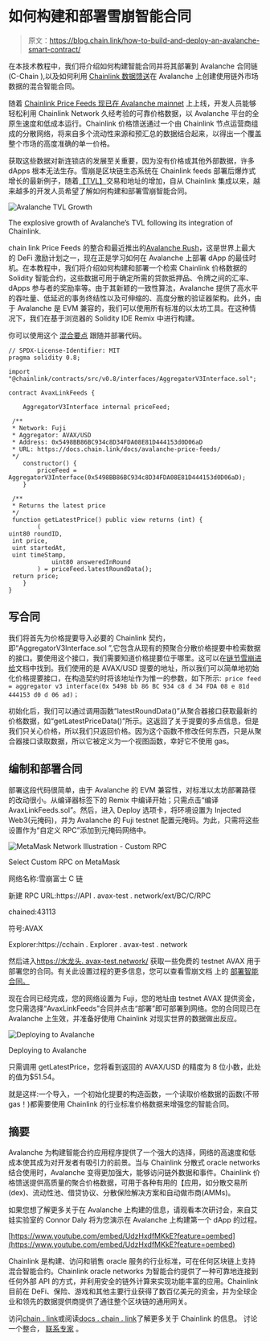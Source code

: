 # 如何构建和部署雪崩智能合同

> 原文：<https://blog.chain.link/how-to-build-and-deploy-an-avalanche-smart-contract/>

在本技术教程中，我们将介绍如何构建智能合同并将其部署到 Avalanche 合同链(C-Chain ),以及如何利用 [Chainlink 数据馈送](https://chain.link/solutions/defi)在 Avalanche 上创建使用链外市场数据的混合智能合同。

随着 [Chainlink Price Feeds 现已在 Avalanche mainnet](https://medium.com/avalancheavax/chainlink-price-feeds-are-live-on-avalanche-mainnet-paving-wave-for-advanced-defi-apps-6c4f0dfac565) 上上线，开发人员能够轻松利用 Chainlink Network 久经考验的可靠价格数据，以 Avalanche 平台的全原生速度和低成本运行。Chainlink 价格馈送通过一个由 Chainlink 节点运营商组成的分散网络，将来自多个流动性来源和预汇总的数据结合起来，以得出一个覆盖整个市场的高度准确的单一价格。

获取这些数据对新连锁店的发展至关重要，因为没有价格或其他外部数据，许多 dApps 根本无法生存。雪崩是区块链生态系统在 Chainlink feeds 部署后爆炸式增长的最新例子，随着[【TVL】](https://defillama.com/chain/Avalanche)交易和地址的增加，自从 Chainlink 集成以来，越来越多的开发人员希望了解如何构建和部署雪崩智能合同。

![Avalanche TVL Growth](img/b78c93c8d5372dcdb7920b4b0207602c.png)

<figcaption id="caption-attachment-3003" class="wp-caption-text">The explosive growth of Avalanche’s TVL following its integration of Chainlink.</figcaption>



chain link Price Feeds 的整合和最近推出的[Avalanche Rush](https://medium.com/avalancheavax/avalanche-foundation-announces-180m-defi-incentive-program-d320fdfafff7)，这是世界上最大的 DeFi 激励计划之一，现在正是学习如何在 Avalanche 上部署 dApp 的最佳时机。在本教程中，我们将介绍如何构建和部署一个检索 Chainlink 价格数据的 Solidity 智能合约，这些数据可用于确定所需的贷款抵押品、令牌之间的汇率、dApps 参与者的奖励率等。由于其新颖的一致性算法，Avalanche 提供了高水平的吞吐量、低延迟的事务终结性以及可伸缩的、高度分散的验证器架构。此外，由于 Avalanche 是 EVM 兼容的，我们可以使用所有标准的以太坊工具。在这种情况下，我们在基于浏览器的 Solidity IDE Remix 中进行构建。  

你可以使用这个 [混合要点](https://remix.ethereum.org/?#gist=8c19940a9c1b96bc453cbd43378df63c) 跟随并部署代码。

```
// SPDX-License-Identifier: MIT
pragma solidity 0.8;

import "@chainlink/contracts/src/v0.8/interfaces/AggregatorV3Interface.sol";

contract AvaxLinkFeeds {

    AggregatorV3Interface internal priceFeed;

 /**
 * Network: Fuji
 * Aggregator: AVAX/USD
 * Address: 0x5498BB86BC934c8D34FDA08E81D444153d0D06aD
 * URL: https://docs.chain.link/docs/avalanche-price-feeds/
 */
    constructor() {
        priceFeed = AggregatorV3Interface(0x5498BB86BC934c8D34FDA08E81D444153d0D06aD);
    }

 /**
 * Returns the latest price
 */
 function getLatestPrice() public view returns (int) {
        (
uint80 roundID, 
 int price,
 uint startedAt,
 uint timeStamp,
            uint80 answeredInRound
        ) = priceFeed.latestRoundData();
 return price;
    }
}
```

## 写合同

我们将首先为价格提要导入必要的 Chainlink 契约，即“AggregatorV3Interface.sol ”,它包含从现有的预聚合分散价格提要中检索数据的接口。要使用这个接口，我们需要知道价格提要位于哪里。这可以在[链节雪崩进给](https://docs.chain.link/docs/avalanche-price-feeds/)文档中找到。我们使用的是 AVAX/USD 提要的地址，所以我们可以简单地初始化价格提要接口，在构造契约时将该地址作为惟一的参数，如下所示:` price feed = aggregator v3 interface(0x 5498 bb 86 BC 934 c8 d 34 FDA 08 e 81d 444153 d0 d 06 ad)；`

初始化后，我们可以通过调用函数“latestRoundData()”从聚合器接口获取最新的价格数据，如“getLatestPriceData()”所示。这返回了关于提要的多点信息，但是我们只关心价格，所以我们只返回价格。因为这个函数不修改任何东西，只是从聚合器接口读取数据，所以它被定义为一个视图函数，幸好它不使用 gas。

## **编制和部署合同**

部署这段代码很简单，由于 Avalanche 的 EVM 兼容性，对标准以太坊部署路径的改动很小。从编译器标签下的 Remix 中编译开始；只需点击“编译 AvaxLinkFeeds.sol”。然后，进入 Deploy 选项卡，将环境设置为 Injected Web3(元掩码)，并为 Avalanche 的 Fuji testnet 配置元掩码。为此，只需将这些设置作为“自定义 RPC”添加到元掩码网络中。

![MetaMask Network Illustration - Custom RPC](img/3e83a781eec063f6016799023707fdb4.png)

<figcaption id="caption-attachment-2629" class="wp-caption-text">Select Custom RPC on MetaMask</figcaption>



网络名称:雪崩富士 C 链

新建 RPC URL:https://API . avax-test . network/ext/BC/C/RPC

chained:43113

符号:AVAX

Explorer:https://cchain . Explorer . avax-test . network

然后进入[https://水龙头. avax-test.network/](https://faucet.avax-test.network/) 获取一些免费的 testnet AVAX 用于部署您的合同。有关此设置过程的更多信息，您可以查看雪崩文档 上的 [部署智能合同。](https://docs.avax.network/build/tutorials/smart-contracts/deploy-a-smart-contract-on-avalanche-using-remix-and-metamask)

现在合同已经完成，您的网络设置为 Fuji，您的地址由 testnet AVAX 提供资金，您只需选择“AvaxLinkFeeds”合同并点击“部署”即可部署到网络。您的合同现已在 Avalanche 上生效，并准备好使用 Chainlink 对现实世界的数据做出反应。  

![Deploying to Avalanche ](img/f9d14548739c49ce555ec369dd6dc087.png)

<figcaption id="caption-attachment-2630" class="wp-caption-text">Deploying to Avalanche</figcaption>



只需调用 getLatestPrice，您将看到返回的 AVAX/USD 的精度为 8 位小数，此处的值为$51.54。

就是这样:一个导入，一个初始化提要的构造函数，一个读取价格数据的函数(不带 gas！)都需要使用 Chainlink 的行业标准价格数据来增强您的智能合同。

## 摘要

Avalanche 为构建智能合约应用程序提供了一个强大的选择，网络的高速度和低成本使其成为对开发者有吸引力的前景。当与 Chainlink 分散式 oracle networks 结合使用时，Avalanche 变得更加强大，能够访问链外数据和事件。Chainlink 价格馈送提供高质量的聚合价格数据，可用于各种有用的[](https://blog.chain.link/44-ways-to-enhance-your-smart-contract-with-chainlink/#decentralized-finance)【应用，如分散交易所(dex)、流动性池、借贷协议、分散保险解决方案和自动做市商(AMMs)。

如果您想了解更多关于在 Avalanche 上构建的信息，请观看本次研讨会，来自艾娃实验室的 Connor Daly 将为您演示在 Avalanche 上构建第一个 dApp 的过程。

[https://www.youtube.com/embed/UdzHxdfMKkE?feature=oembed](https://www.youtube.com/embed/UdzHxdfMKkE?feature=oembed)

Chainlink 是构建、访问和销售 oracle 服务的行业标准，可在任何区块链上支持混合智能合约。Chainlink oracle networks 为智能合约提供了一种可靠地连接到任何外部 API 的方式，并利用安全的链外计算来实现功能丰富的应用。Chainlink 目前在 DeFi、保险、游戏和其他主要行业获得了数百亿美元的资金，并为全球企业和领先的数据提供商提供了通往整个区块链的通用网关。

访问[chain . link](https://chain.link/)或阅读[docs . chain . link](https://docs.chain.link/)了解更多关于 Chainlink 的信息。 讨论一个整合， [联系专家](https://chainlinkcommunity.typeform.com/to/OYQO67EF?page=announcement) 。